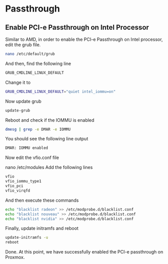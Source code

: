 # Passthrough

## Enable PCI-e Passthrough on Intel Processor

Similar to AMD, in order to enable the PCI-e Passthrough on Intel processor, edit the grub file.

```bash
nano /etc/default/grub
```

And then, find the following line

```bash
GRUB_CMDLINE_LINUX_DEFAULT
```

Change it to

```bash
GRUB_CMDLINE_LINUX_DEFAULT="quiet intel_iommu=on"
```

Now update grub

```bash
update-grub
```

Reboot and check if the IOMMU is enabled

```bash
dmesg | grep -e DMAR -e IOMMU
```

You should see the following line output

```bash
DMAR: IOMMU enabled
```

Now edit the vfio.conf file

nano /etc/modules
Add the following lines

```bash
vfio
vfio_iommu_type1
vfio_pci
vfio_virqfd
```

And then execute these commands

```bash
echo "blacklist radeon" >> /etc/modprobe.d/blacklist.conf
echo "blacklist nouveau" >> /etc/modprobe.d/blacklist.conf
echo "blacklist nvidia" >> /etc/modprobe.d/blacklist.conf
```

Finally, update initramfs and reboot

```bash
update-initramfs -u
reboot
```

Done. At this point, we have successfully enabled the PCI-e passthrough on Proxmox.
